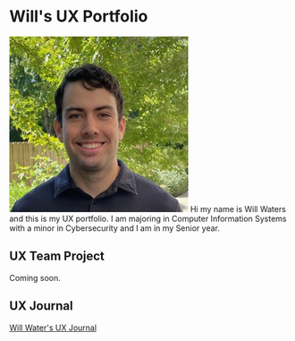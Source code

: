 # Will's UX Portfolio
![My Profile Photo](thumbnail_IMG_3719.jpg)
Hi my name is Will Waters and this is my UX portfolio. I am majoring in Computer Information Systems with a minor in Cybersecurity and I am in my Senior year. 

## UX Team Project

Coming soon.

## UX Journal

[Will Water's UX Journal](journal/)
